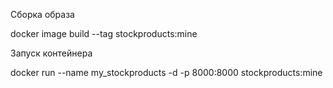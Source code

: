 Сборка образа

docker image build --tag stockproducts:mine

Запуск контейнера

docker run --name my_stockproducts -d -p 8000:8000 stockproducts:mine